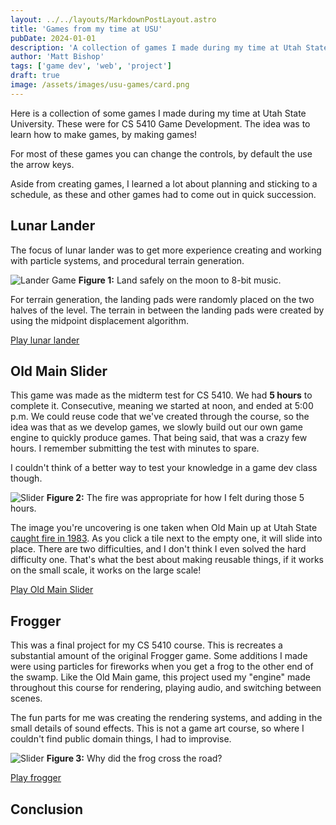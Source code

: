 ```yaml
---
layout: ../../layouts/MarkdownPostLayout.astro
title: 'Games from my time at USU'
pubDate: 2024-01-01
description: 'A collection of games I made during my time at Utah State University.'
author: 'Matt Bishop'
tags: ['game dev', 'web', 'project']
draft: true
image: /assets/images/usu-games/card.png
---
```


Here is a collection of some games I made during my time at Utah State University. These were for CS 5410 Game Development. The idea was to learn how to make games, by making games!

For most of these games you can change the controls, by default the use the arrow keys.

Aside from creating games, I learned a lot about planning and sticking to a schedule, as these and other games had to come out in quick succession.

## Lunar Lander

The focus of lunar lander was to get more experience creating and working with particle systems, and procedural terrain generation.

![Lander Game](/assets/images/usu-games/lunar-lander-demo.png)
**Figure 1:** Land safely on the moon to 8-bit music.

For terrain generation, the landing pads were randomly placed on the two halves of the level. The terrain in between the landing pads were created by using the midpoint displacement algorithm.

<a href="/projects/lunar-lander/index.html" target="_blank">Play lunar lander</a>

## Old Main Slider

This game was made as the midterm test for CS 5410. We had **5 hours** to complete it. Consecutive, meaning we started at noon, and ended at 5:00 p.m. We could reuse code that we've created through the course, so the idea was that as we develop games, we slowly build out our own game engine to quickly produce games. That being said, that was a crazy few hours. I remember submitting the test with minutes to spare.

I couldn't think of a better way to test your knowledge in a game dev class though.

![Slider](/assets/images/usu-games/old-main-demo.png)
**Figure 2:** The fire was appropriate for how I felt during those 5 hours.

The image you're uncovering is one taken when Old Main up at Utah State [caught fire in 1983](http://exhibits.usu.edu/items/show/17362). As you click a tile next to the empty one, it will slide into place. There are two difficulties, and I don't think I even solved the hard difficulty one. That's what the best about making reusable things, if it works on the small scale, it works on the large scale!

<a href="/projects/old-main/index.html" target="_blank">Play Old Main Slider</a>

## Frogger

This was a final project for my CS 5410 course. This is recreates a substantial amount of the original Frogger game. Some additions I made were using particles for fireworks when you get a frog to the other end of the swamp. Like the Old Main game, this project used my "engine" made throughout this course for rendering, playing audio, and switching between scenes.

The fun parts for me was creating the rendering systems, and adding in the small details of sound effects. This is not a game art course, so where I couldn't find public domain things, I had to improvise.

![Slider](/assets/images/usu-games/frogger.png)
**Figure 3:** Why did the frog cross the road?

<a href="/projects/frogger/index.html" target="_blank">Play frogger</a>

## Conclusion
